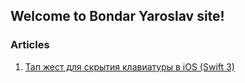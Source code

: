 ## Welcome to Bondar Yaroslav site!

### Articles

1. [Тап жест для скрытия клавиатуры в iOS (Swift 3)](./keyboardTapGesture/index.md)